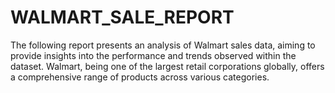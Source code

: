 # WALMART_SALE_REPORT
The following report presents an analysis of Walmart sales data, aiming to provide insights into the performance and trends observed within the dataset. Walmart, being one of the largest retail corporations globally, offers a comprehensive range of products across various categories.
